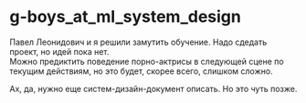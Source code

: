 # g-boys_at_ml_system_design

Павел Леонидович и я решили замутить обучение. Надо сдедать проект, но идей пока нет.   
Можно предиктить поведение порно-актрисы в следующей сцене по текущим действиям, но это будет, скорее всего, слишком сложно.

Ах, да, нужно еще систем-дизайн-документ описать. Но это чуть позже.
